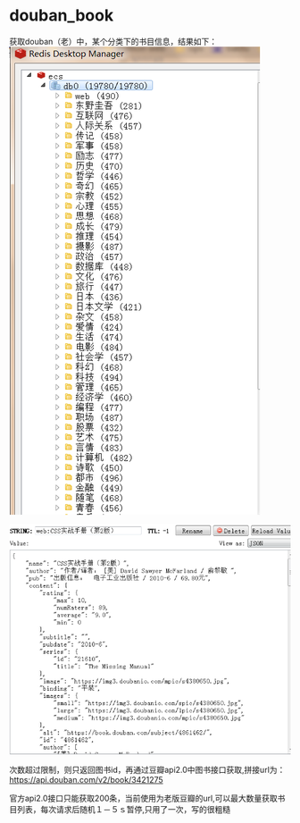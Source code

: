 # douban_book
获取douban（老）中，某个分类下的书目信息，结果如下：
![image](https://github.com/vermouth1994/douban_book/blob/master/images/redis.png)

![image](https://github.com/vermouth1994/douban_book/blob/master/images/content.png)

  次数超过限制，则只返回图书id，再通过豆瓣api2.0中图书接口获取,拼接url为：https://api.douban.com/v2/book/3421275

  官方api2.0接口只能获取200条，当前使用为老版豆瓣的url,可以最大数量获取书目列表，每次请求后随机１－５ｓ暂停,只用了一次，写的很粗糙
